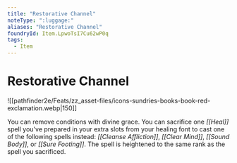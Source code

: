 ```yaml
---
title: "Restorative Channel"
noteType: ":luggage:"
aliases: "Restorative Channel"
foundryId: Item.LpwoTsI7Cu62wP0q
tags:
  - Item
---
```


# Restorative Channel
![[pathfinder2e/Feats/zz_asset-files/icons-sundries-books-book-red-exclamation.webp|150]]

You can remove conditions with divine grace. You can sacrifice one _[[Heal]]_ spell you've prepared in your extra slots from your healing font to cast one of the following spells instead: _[[Cleanse Affliction]]_, _[[Clear Mind]]_, _[[Sound Body]]_, or _[[Sure Footing]]_. The spell is heightened to the same rank as the spell you sacrificed.
